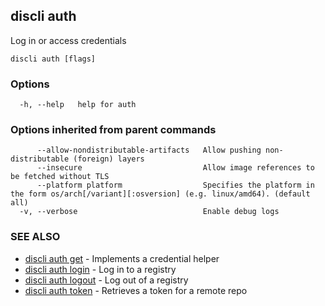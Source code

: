 ## discli auth

Log in or access credentials

```
discli auth [flags]
```

### Options

```
  -h, --help   help for auth
```

### Options inherited from parent commands

```
      --allow-nondistributable-artifacts   Allow pushing non-distributable (foreign) layers
      --insecure                           Allow image references to be fetched without TLS
      --platform platform                  Specifies the platform in the form os/arch[/variant][:osversion] (e.g. linux/amd64). (default all)
  -v, --verbose                            Enable debug logs
```

### SEE ALSO

* [discli auth get](auth_get.md)	     - Implements a credential helper
* [discli auth login](auth_login.md)	 - Log in to a registry
* [discli auth logout](auth_logout.md)	 - Log out of a registry
* [discli auth token](auth_token.md)	 - Retrieves a token for a remote repo

